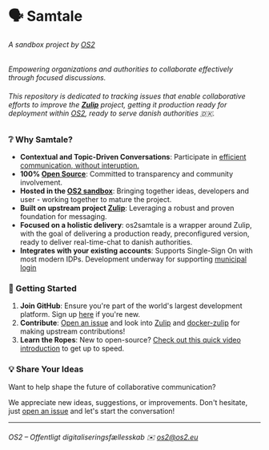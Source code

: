 # 🗣️ Samtale
###### A sandbox project by [OS2](https://www.os2.eu/)
_Empowering organizations and authorities to collaborate effectively through focused discussions._
###### This repository is dedicated to tracking issues that enable collaborative efforts to improve the **[Zulip](https://github.com/zulip)** project, getting it production ready for deployment within [OS2](https://www.os2.eu/), ready to serve danish authorities 🇩🇰. 


### ❔ Why Samtale?
- **Contextual and Topic-Driven Conversations**: Participate in [efficient communication, without interuption.](https://zulip.com/why-zulip/)
- **100% [Open Source](https://opensource.com/resources/what-open-source)**: Committed to transparency and community involvement.
- **Hosted in the [OS2 sandbox](https://github.com/OS2sandbox)**: Bringing together ideas, developers and user - working together to mature the project.
- **Built on upstream project [Zulip](https://github.com/zulip)**: Leveraging a robust and proven foundation for messaging.
- **Focused on a holistic delivery**: os2samtale is a wrapper around Zulip, with the goal of delivering a production ready, preconfigured version, ready to deliver real-time-chat to danish authorities.
- **Integrates with your existing accounts**: Supports Single-Sign On with most modern IDPs. Development underway for supporting [municipal login](https://github.com/OS2sandbox/sandbox-myndighedsidentitet/tree/main)

### 🚀 Getting Started 

1. **Join GitHub**: Ensure you're part of the world's largest development platform. Sign up [here](https://docs.github.com/en/get-started/start-your-journey/creating-an-account-on-github) if you're new.
2. **Contribute**:  [Open an issue](https://github.com/OS2sandbox/sandbox-samtale/issues) and look into [Zulip](https://github.com/zulip) and [docker-zulip](https://github.com/zulip/docker-zulip/) for making upstream contributions!
3. **Learn the Ropes**: New to open-source? [Check out this quick video introduction](https://www.youtube.com/watch?v=RGd5cOXpCQw) to get up to speed.

### 💡 Share Your Ideas 

Want to help shape the future of collaborative communication?

We appreciate new ideas, suggestions, or improvements. Don't hesitate, just [open an issue](https://github.com/OS2sandbox/sandbox-samtale/issues) and let's start the conversation!

---
###### OS2 – Offentligt digitaliseringsfællesskab ✉️ os2@os2.eu
